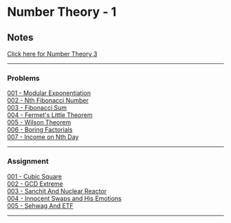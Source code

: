 # Number Theory - 1


## Notes

[Click here for Number Theory 3](./assets/Number-Theory-4.pdf)<br>

---

### Problems 

[001 - Modular Exponentiation](./code/001-Modular-Exponentiation.cpp)<br>
[002 - Nth Fibonacci Number](./code/002-Nth-Fibonaaci-Number.cpp)<br>
[003 - Fibonacci Sum](./code/003-Fibonacci-Sum.cpp)<br>
[004 - Fermet's Little Theorem](./code/004-Fermats-Little-Theorem.cpp)<br>
[005 - Wilson Theorem](./code/005-Wilson-Theorem.cpp)<br>
[006 - Boring Factorials](./code/006-Boring-Factorials.cpp)<br>
[007 - Income on Nth Day](./code/007-Income-On-Nth-Day.cpp)<br>

---

### Assignment

[001 - Cubic Square](./code/008-Cubic-Square.cpp)<br>
[002 - GCD Extreme](./code/009-GCD-Extreme.cpp)<br>
[003 - Sanchit And Nuclear Reactor](./code/010-Sanchit-And-Nuclear-Reactor.cpp)<br>
[004 - Innocent Swaps and His Emotions](./code/011-Innocent-Swaps-and-His-Emotions.cpp)<br>
[005 - Sehwag And ETF](./code/012-Sehwag-And-ETF.cpp)<br>

---